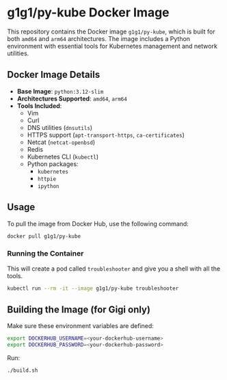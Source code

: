 # g1g1/py-kube Docker Image

This repository contains the Docker image `g1g1/py-kube`, which is built for both `amd64` and `arm64` architectures. The image includes a Python environment with essential tools for Kubernetes management and network utilities.

## Docker Image Details

- **Base Image**: `python:3.12-slim`
- **Architectures Supported**: `amd64`, `arm64`
- **Tools Included**:
  - Vim
  - Curl
  - DNS utilities (`dnsutils`)
  - HTTPS support (`apt-transport-https`, `ca-certificates`)
  - Netcat (`netcat-openbsd`)
  - Redis
  - Kubernetes CLI (`kubectl`)
  - Python packages:
    - `kubernetes`
    - `httpie`
    - `ipython`

## Usage

To pull the image from Docker Hub, use the following command:
```sh
docker pull g1g1/py-kube
```

### Running the Container

This will create a pod called `troubleshooter` and give you a shell with all the tools.
```sh
kubectl run --rm -it --image g1g1/py-kube troubleshooter
```

## Building the Image (for Gigi only)

Make sure these environment variables are defined:
```sh
export DOCKERHUB_USERNAME=<your-dockerhub-username>
export DOCKERHUB_PASSWORD=<your-dockerhub-password>
```

Run:
```sh
./build.sh
```
